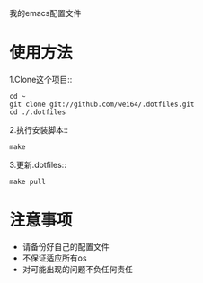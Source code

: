 
我的emacs配置文件


使用方法
==============


1.Clone这个项目::

    cd ~
    git clone git://github.com/wei64/.dotfiles.git
    cd ./.dotfiles

2.执行安装脚本::

    make

3.更新.dotfiles::

    make pull



注意事项
================

* 请备份好自己的配置文件
* 不保证适应所有os
* 对可能出现的问题不负任何责任


